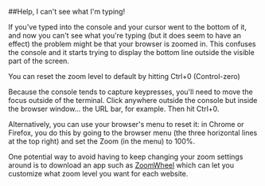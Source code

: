 
<!--
.. title: I can't see what I'm typing
.. slug: ICantSeeWhatIAmTyping
.. date: 2015-05-13 14:35:28 UTC+01:00
.. tags:
.. category:
.. link:
.. description:
.. type: text
-->





##Help, I can't see what I'm typing!


If you've typed into the console and your cursor went to the bottom of it, and now you can't see what you're typing (but it does seem to have an effect) the problem might be that your browser is zoomed in. This confuses the console and it starts trying to display the bottom line outside the visible part of the screen. 

You can reset the zoom level to default by hitting Ctrl+0 (Control-zero) 

Because the console tends to capture keypresses, you'll need to move the focus outside of the terminal. Click anywhere outside the console but inside the browser window... the URL bar, for example. Then hit Ctrl+0. 

Alternatively, you can use your browser's menu to reset it: in Chrome or Firefox, you do this by going to the browser menu (the three horizontal lines at the top right) and set the Zoom (in the menu) to 100%. 

One potential way to avoid having to keep changing your zoom settings around is to download an app such as [ZoomWheel](https://chrome.google.com/webstore/detail/zoomwheel/kdfgigbjonaniokmpfflpflkhahhbaej/related) which can let you customize what zoom level you want for each website. 
